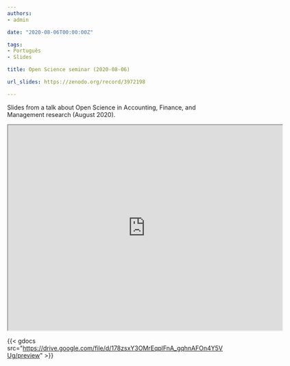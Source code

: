 ```yaml
---
authors:
- admin

date: "2020-08-06T00:00:00Z"

tags: 
- Português
- Slides

title: Open Science seminar (2020-08-06)

url_slides: https://zenodo.org/record/3972198

---
```


Slides from a talk about Open Science in Accounting, Finance, and Management research (August 2020). 


<iframe src="https://drive.google.com/file/d/178zsxY3OMrEqplFnA_gqhnAFOn4Y5VUg/preview" width="640" height="480"></iframe>

{{< gdocs src="https://drive.google.com/file/d/178zsxY3OMrEqplFnA_gqhnAFOn4Y5VUg/preview" >}}

